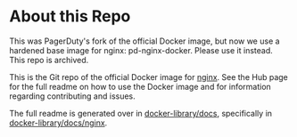 # About this Repo

This was PagerDuty's fork of the official Docker image, but now we use a hardened base image for nginx: pd-nginx-docker. Please use it instead. This repo is archived.

This is the Git repo of the official Docker image for [nginx](https://registry.hub.docker.com/_/nginx/). See the
Hub page for the full readme on how to use the Docker image and for information
regarding contributing and issues.

The full readme is generated over in [docker-library/docs](https://github.com/docker-library/docs),
specifically in [docker-library/docs/nginx](https://github.com/docker-library/docs/tree/master/nginx).


